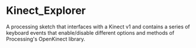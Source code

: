 # Kinect_Explorer
A processing sketch that interfaces with a Kinect v1 and contains a series of keyboard events that enable/disable different options and methods of Processing's OpenKinect library. 
